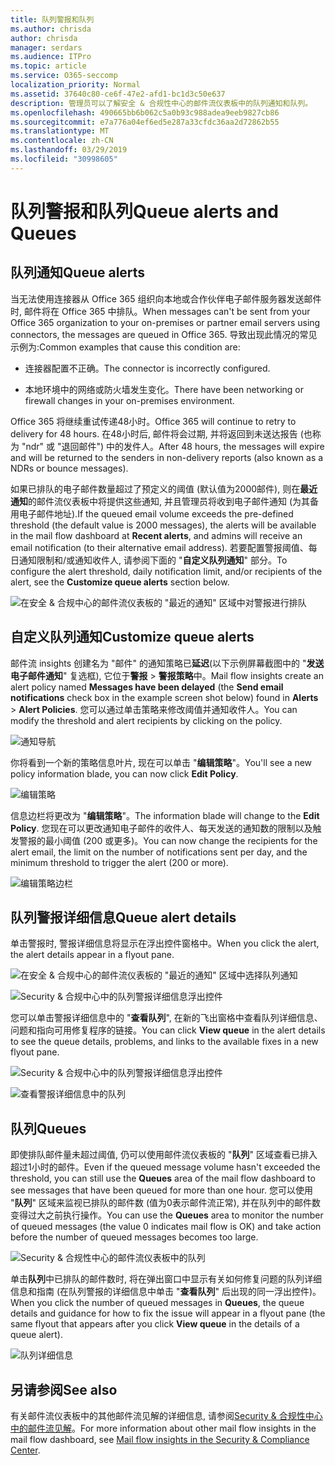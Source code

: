```yaml
---
title: 队列警报和队列
ms.author: chrisda
author: chrisda
manager: serdars
ms.audience: ITPro
ms.topic: article
ms.service: O365-seccomp
localization_priority: Normal
ms.assetid: 37640c80-ce6f-47e2-afd1-bc1d3c50e637
description: 管理员可以了解安全 & 合规性中心的邮件流仪表板中的队列通知和队列。
ms.openlocfilehash: 490665bb6b062c5a0b93c988adea9eeb9827cb86
ms.sourcegitcommit: e7a776a04ef6ed5e287a33cfdc36aa2d72862b55
ms.translationtype: MT
ms.contentlocale: zh-CN
ms.lasthandoff: 03/29/2019
ms.locfileid: "30998605"
---
```

# <a name="queue-alerts-and-queues"></a><span data-ttu-id="c1fcd-103">队列警报和队列</span><span class="sxs-lookup"><span data-stu-id="c1fcd-103">Queue alerts and Queues</span></span>

## <a name="queue-alerts"></a><span data-ttu-id="c1fcd-104">队列通知</span><span class="sxs-lookup"><span data-stu-id="c1fcd-104">Queue alerts</span></span>

<span data-ttu-id="c1fcd-105">当无法使用连接器从 Office 365 组织向本地或合作伙伴电子邮件服务器发送邮件时, 邮件将在 Office 365 中排队。</span><span class="sxs-lookup"><span data-stu-id="c1fcd-105">When messages can't be sent from your Office 365 organization to your on-premises or partner email servers using connectors, the messages are queued in Office 365.</span></span> <span data-ttu-id="c1fcd-106">导致出现此情况的常见示例为:</span><span class="sxs-lookup"><span data-stu-id="c1fcd-106">Common examples that cause this condition are:</span></span>

- <span data-ttu-id="c1fcd-107">连接器配置不正确。</span><span class="sxs-lookup"><span data-stu-id="c1fcd-107">The connector is incorrectly configured.</span></span>

- <span data-ttu-id="c1fcd-108">本地环境中的网络或防火墙发生变化。</span><span class="sxs-lookup"><span data-stu-id="c1fcd-108">There have been networking or firewall changes in your on-premises environment.</span></span>

<span data-ttu-id="c1fcd-109">Office 365 将继续重试传递48小时。</span><span class="sxs-lookup"><span data-stu-id="c1fcd-109">Office 365 will continue to retry to delivery for 48 hours.</span></span> <span data-ttu-id="c1fcd-110">在48小时后, 邮件将会过期, 并将返回到未送达报告 (也称为 "ndr" 或 "退回邮件") 中的发件人。</span><span class="sxs-lookup"><span data-stu-id="c1fcd-110">After 48 hours, the messages will expire and will be returned to the senders in non-delivery reports (also known as a NDRs or bounce messages).</span></span>

<span data-ttu-id="c1fcd-111">如果已排队的电子邮件数量超过了预定义的阈值 (默认值为2000邮件), 则在**最近通知**的邮件流仪表板中将提供这些通知, 并且管理员将收到电子邮件通知 (为其备用电子邮件地址).</span><span class="sxs-lookup"><span data-stu-id="c1fcd-111">If the queued email volume exceeds the pre-defined threshold (the default value is 2000 messages), the alerts will be available in the mail flow dashboard at **Recent alerts**, and admins will receive an email notification (to their alternative email address).</span></span> <span data-ttu-id="c1fcd-112">若要配置警报阈值、每日通知限制和/或通知收件人, 请参阅下面的 "**自定义队列通知**" 部分。</span><span class="sxs-lookup"><span data-stu-id="c1fcd-112">To configure the alert threshold, daily notification limit, and/or recipients of the alert, see the **Customize queue alerts** section below.</span></span>

![在安全 & 合规中心的邮件流仪表板的 "最近的通知" 区域中对警报进行排队](media/5fc4a51c-6118-4270-960b-c6b176ef94ae.png)

## <a name="customize-queue-alerts"></a><span data-ttu-id="c1fcd-114">自定义队列通知</span><span class="sxs-lookup"><span data-stu-id="c1fcd-114">Customize queue alerts</span></span>

<span data-ttu-id="c1fcd-115">邮件流 insights 创建名为 "邮件" 的通知策略已**延迟**(以下示例屏幕截图中的 "**发送电子邮件通知**" 复选框), 它位于**警报** \> **警报策略**中。</span><span class="sxs-lookup"><span data-stu-id="c1fcd-115">Mail flow insights create an alert policy named **Messages have been delayed** (the **Send email notifications** check box in the example screen shot below) found in **Alerts** \> **Alert Policies**.</span></span> <span data-ttu-id="c1fcd-116">您可以通过单击策略来修改阈值并通知收件人。</span><span class="sxs-lookup"><span data-stu-id="c1fcd-116">You can modify the threshold and alert recipients by clicking on the policy.</span></span>

![通知导航](media/efb95976-9e0b-484e-a2fd-093c5bc7a40f.png)

<span data-ttu-id="c1fcd-118">你将看到一个新的策略信息叶片, 现在可以单击 "**编辑策略**"。</span><span class="sxs-lookup"><span data-stu-id="c1fcd-118">You'll see a new policy information blade, you can now click **Edit Policy**.</span></span>

![编辑策略 ](media/ed2aceae-3ee2-4849-a17e-87915987a7dd.png)

<span data-ttu-id="c1fcd-120">信息边栏将更改为 "**编辑策略**"。</span><span class="sxs-lookup"><span data-stu-id="c1fcd-120">The information blade will change to the **Edit Policy**.</span></span> <span data-ttu-id="c1fcd-121">您现在可以更改通知电子邮件的收件人、每天发送的通知数的限制以及触发警报的最小阈值 (200 或更多)。</span><span class="sxs-lookup"><span data-stu-id="c1fcd-121">You can now change the recipients for the alert email, the limit on the number of notifications sent per day, and the minimum threshold to trigger the alert (200 or more).</span></span>

![编辑策略边栏](media/c657cc74-7867-474c-b2c9-dc478449f990.png)

## <a name="queue-alert-details"></a><span data-ttu-id="c1fcd-123">队列警报详细信息</span><span class="sxs-lookup"><span data-stu-id="c1fcd-123">Queue alert details</span></span>

<span data-ttu-id="c1fcd-124">单击警报时, 警报详细信息将显示在浮出控件窗格中。</span><span class="sxs-lookup"><span data-stu-id="c1fcd-124">When you click the alert, the alert details appear in a flyout pane.</span></span>

![在安全 & 合规中心的邮件流仪表板的 "最近的通知" 区域中选择队列通知](media/1f6b0e96-5b2c-41ef-9684-9d813b3fabe6.png)

![Security & 合规中心中的队列警报详细信息浮出控件](media/105c8fff-912f-4763-8806-2740ebdecd4b.png)

<span data-ttu-id="c1fcd-127">您可以单击警报详细信息中的 "**查看队列**", 在新的飞出窗格中查看队列详细信息、问题和指向可用修复程序的链接。</span><span class="sxs-lookup"><span data-stu-id="c1fcd-127">You can click **View queue** in the alert details to see the queue details, problems, and links to the available fixes in a new flyout pane.</span></span>

![Security & 合规中心中的队列警报详细信息浮出控件](media/8ff60955-55ef-4f32-a966-85e02cb608d1.png)

![查看警报详细信息中的队列](media/4eb088fe-5dd9-4bf4-b959-c1bb2545c515.png)

## <a name="queues"></a><span data-ttu-id="c1fcd-130">队列</span><span class="sxs-lookup"><span data-stu-id="c1fcd-130">Queues</span></span>

<span data-ttu-id="c1fcd-131">即使排队邮件量未超过阈值, 仍可以使用邮件流仪表板的 "**队列**" 区域查看已排入超过1小时的邮件。</span><span class="sxs-lookup"><span data-stu-id="c1fcd-131">Even if the queued message volume hasn't exceeded the threshold, you can still use the **Queues** area of the mail flow dashboard to see messages that have been queued for more than one hour.</span></span> <span data-ttu-id="c1fcd-132">您可以使用 "**队列**" 区域来监视已排队的邮件数 (值为0表示邮件流正常), 并在队列中的邮件数变得过大之前执行操作。</span><span class="sxs-lookup"><span data-stu-id="c1fcd-132">You can use the **Queues** area to monitor the number of queued messages (the value 0 indicates mail flow is OK) and take action before the number of queued messages becomes too large.</span></span>

![Security & 合规性中心的邮件流仪表板中的队列](media/0ef6e2ef-dd22-4363-9d4a-b20a00babc9f.png)

<span data-ttu-id="c1fcd-134">单击**队列**中已排队的邮件数时, 将在弹出窗口中显示有关如何修复问题的队列详细信息和指南 (在队列警报的详细信息中单击 "**查看队列**" 后出现的同一浮出控件)。</span><span class="sxs-lookup"><span data-stu-id="c1fcd-134">When you click the number of queued messages in **Queues**, the queue details and guidance for how to fix the issue will appear in a flyout pane (the same flyout that appears after you click **View queue** in the details of a queue alert).</span></span>

![队列详细信息](media/4eb088fe-5dd9-4bf4-b959-c1bb2545c515.png)

## <a name="see-also"></a><span data-ttu-id="c1fcd-136">另请参阅</span><span class="sxs-lookup"><span data-stu-id="c1fcd-136">See also</span></span>

<span data-ttu-id="c1fcd-137">有关邮件流仪表板中的其他邮件流见解的详细信息, 请参阅[Security & 合规性中心中的邮件流见解](mail-flow-insights.md)。</span><span class="sxs-lookup"><span data-stu-id="c1fcd-137">For more information about other mail flow insights in the mail flow dashboard, see [Mail flow insights in the Security & Compliance Center](mail-flow-insights.md).</span></span>
